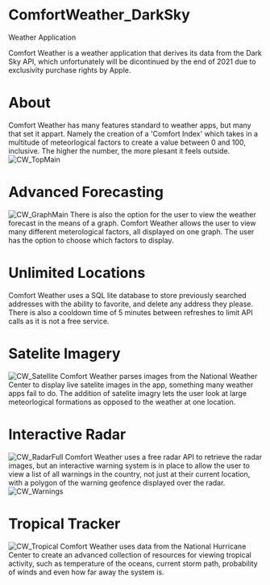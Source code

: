 # ComfortWeather_DarkSky
Weather Application

Comfort Weather is a weather application that derives its data from the Dark Sky API, which unfortunately will be dicontinued by the end of 2021 due to exclusivity purchase rights by Apple.

# About
Comfort Weather has many features standard to weather apps, but many that set it appart. Namely the creation of a 'Comfort Index' which takes in a multitude of meteorlogical factors to create a value between 0 and 100, inclusive. The higher the number, the more plesant it feels outside. 
![CW_TopMain](https://user-images.githubusercontent.com/67842011/94703390-c389a200-030c-11eb-9043-abf36a418868.jpg)

# Advanced Forecasting
![CW_GraphMain](https://user-images.githubusercontent.com/67842011/94703391-c4223880-030c-11eb-88d1-81ca95a31060.jpg)
There is also the option for the user to view the weather forecast in the means of a graph. Comfort Weather allows the user to view many different meterological factors, all displayed on one graph. The user has the option to choose which factors to display.

# Unlimited Locations
Comfort Weather uses a SQL lite database to store previously searched addresses with the ability to favorite, and delete any address they please. There is also a cooldown time of 5 minutes between refreshes to limit API calls as it is not a free service.

# Satelite Imagery
![CW_Satellite](https://user-images.githubusercontent.com/67842011/94703389-c2f10b80-030c-11eb-9d8b-71da277396c5.jpg)
Comfort Weather parses images from the National Weather Center to display live satelite images in the app, something many weather apps fail to do. The addition of satelite imagry lets the user look at large meteorlogical formations as opposed to the weather at one location.

# Interactive Radar
![CW_RadarFull](https://user-images.githubusercontent.com/67842011/94703397-c4bacf00-030c-11eb-9141-0321467c99f6.jpg)
Comfort Weather uses a free radar API to retrieve the radar images, but an interactive warning system is in place to allow the user to view a list of all warnings in the country, not just at their current location, with a polygon of the warning geofence displayed over the radar.
![CW_Warnings](https://user-images.githubusercontent.com/67842011/94703393-c4223880-030c-11eb-91a9-1364852d0069.jpg)


# Tropical Tracker
![CW_Tropical](https://user-images.githubusercontent.com/67842011/94703395-c4bacf00-030c-11eb-977d-4b5a52fe2233.jpg)
Comfort Weather uses data from the National Hurricane Center to create an advanced collection of resources for viewing tropical activity, such as temperature of the oceans, current storm path, probability of winds and even how far away the system  is.


